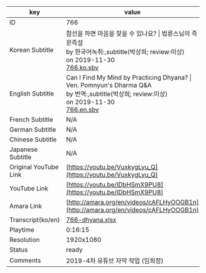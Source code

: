 |  key  |  value  |
|-------|---------|
| ID            | 766 |
| Korean Subtitle | 참선을 하면 마음을 찾을 수 있나요? \| 법륜스님의 즉문즉설<br>by 한국어녹취:,subtitle(박상희; review:미상)<br>on 2019-11-30<br>[766.ko.sbv](https://github.com/jungtosociety/dharma-qna/raw/master/sub/766/766.ko.sbv)<br>|
| English Subtitle | Can I Find My Mind by Practicing Dhyana? \| Ven. Pomnyun's Dharma Q&A<br>by 번역:,subtitle(박상희; review:미상)<br>on 2019-11-30<br>[766.en.sbv](https://github.com/jungtosociety/dharma-qna/raw/master/sub/766/766.en.sbv)<br>|
| French Subtitle | N/A |
| German Subtitle | N/A |
| Chinese Subtitle | N/A |
| Japanese Subtitle | N/A |
| Original YouTube Link  | [https://youtu.be/VuxkygLyu_Q](https://youtu.be/VuxkygLyu_Q) |
| YouTube Link  | [https://youtu.be/IDbHSmX9PU8](https://youtu.be/IDbHSmX9PU8) |
| Amara Link    | [http://amara.org/en/videos/cAFLHyOOGB1n](http://amara.org/en/videos/cAFLHyOOGB1n) |
| Transcript(ko/en) | [766-dhyana.xlsx](https://github.com/jungtosociety/dharma-qna/raw/master/sub/766/766-dhyana.xlsx) |
| Playtime | 0:16:15 |
| Resolution | 1920x1080|
| Status | ready |
| Comments | 2019-4차 유튜브 자막 작업 (임희정) |
